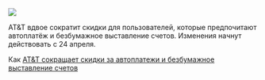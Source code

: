 <!--2025-03-28 14:48:34-->
<div class="yb">
  <div class="rss smaller1 habr"><img src="https://habrastorage.org/getpro/habr/upload_files/694/f31/04b/694f3104b05af1beb476c110295430cb.jpg" /><p>AT&amp;T вдвое сократит скидки для пользователей, которые предпочитают автоплатёж и безбумажное выставление счетов. Изменения начнут действовать с 24 апреля.&nbsp;</p><p>Как <a... <br><a class="light" href="https://habr.com/ru/news/895406/?utm_source=habrahabr&utm_medium=rss&utm_campaign=895406">AT&amp;T сокращает скидки за автоплатежи и безбумажное выставление счетов</a></div>
</div>
